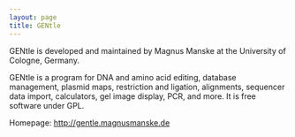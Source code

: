 ```yaml
---
layout: page
title: GENtle
---
```


GENtle is developed and maintained by Magnus Manske at the University of Cologne, Germany.

GENtle is a program for DNA and amino acid editing, database management, plasmid maps, restriction and ligation, alignments, sequencer data import, calculators, gel image display, PCR, and more. It is free software under GPL.

Homepage: http://gentle.magnusmanske.de

